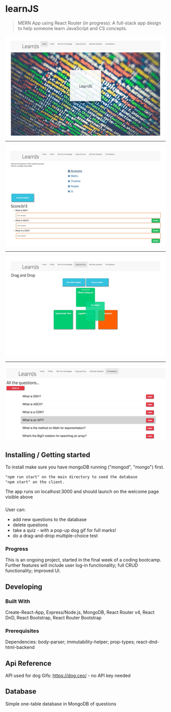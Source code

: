 # learnJS
> MERN App using React Router (in progress):
>A full-stack app design to help someone learn JavaScript and CS concepts.

![Image of the welcome page](./welcome.png)
****
![Image of questions](./q-and-a.png)
****
![Image of drag and drop](./dnd.png)
****
![Image of full list of qq in db](./allqq.png)


## Installing / Getting started

To install make sure you have mongoDB running ("mongod", "mongo") first. 

```
"npm run start" on the main directory to seed the database
"npm start" on the client. 

```

The app runs on localhost:3000 and should launch on the welcome page visible above
###
User can:
* add new questions to the database
* delete questions 
* take a quiz - with a pop-up dog gif for full marks!
* do a drag-and-drop multiple-choice test

### Progress
This is an ongoing project, started in the final week of a coding bootcamp.
Further features will include user log-in functionality; full CRUD functionality; improved UI.

## Developing

### Built With
Create-React-App, Express/Node.js, MongoDB,  React Router v4, React DnD, React Bootstrap, React Router Bootstrap

### Prerequisites
Dependencies: body-parser; immutability-helper; prop-types; react-dnd-html-backend

## Api Reference

API used for dog Gifs: https://dog.ceo/ - no API key needed

## Database

Simple one-table database in MongoDB of questions


